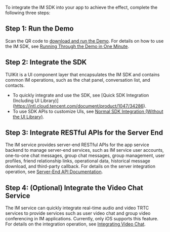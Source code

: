 To integrate the IM SDK into your app to achieve the effect, complete the following three steps:

## Step 1: Run the Demo

Scan the QR code to [download and run the Demo](https://intl.cloud.tencent.com/document/product/1047/34279).
For details on how to use the IM SDK, see [Running Through the Demo in One Minute](https://intl.cloud.tencent.com/document/product/1047/34553).

<a name="nJjpr"></a>
## Step 2: Integrate the SDK
TUIKit is a UI component layer that encapsulates the IM SDK and contains common IM operations, such as the chat panel, conversation list, and contacts.
- To quickly integrate and use the SDK, see [Quick SDK Integration (Including UI Library)] (https://intl.cloud.tencent.com/document/product/1047/34286).
- To use SDK APIs to customize UIs, see [Normal SDK Integration (Without the UI Library)](https://intl.cloud.tencent.com/document/product/1047/34301).

<a name="EvGSB"></a>
## Step 3: Integrate RESTful APIs for the Server End
The IM service provides server-end RESTful APIs for the app service backend to manage server-end services, such as IM service user accounts, one-to-one chat messages, group chat messages, group management, user profiles, friend relationship links, operational data, historical message download, and third-party callback.
For details on the server integration operation, see [Server-End API Documentation](https://intl.cloud.tencent.com/document/product/1047/34621).

## Step 4: (Optional) Integrate the Video Chat Service
The IM service can quickly integrate real-time audio and video TRTC services to provide services such as user video chat and group video conferencing in IM applications. Currently, only iOS supports this feature.
For details on the integration operation, see [Integrating Video Chat](https://intl.cloud.tencent.com/document/product/1047/34298).

